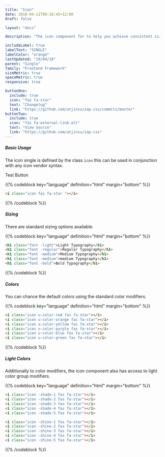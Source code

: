 ```yaml
---
title: "Icon"
date: 2018-04-11T09:16:45+12:00
draft: false

layout: "docs"

description: "The icon component for to help you achieve consistent sizing and layout options across all icon fonts."

includeLabel: true
labelText: "SINGLE"
labelColor: "orange"
lastUpdated: "10/04/18"
parent: "Single"
family: "Frontend Framework"
sizeMetric: true
spaceMetric: true
responsive: true

buttonOne:
  include: true
  icon: "fas fa-star"
  text: "Changelog"
  link: "https://github.com/atjinsu/zap-css/commits/master"
buttonTwo:
  include: true
  icon: "fas fa-external-link-alt"
  text: "View Source"
  link: "https://github.com/atjinsu/zap-css"
---
```


##### Basic Usage

The icon single is defined by the class `icon` this can be used in conjunction with any icon vendor syntax.

<a class="button fill:primary">
  <i class="fas fa-star icon"></i>Test Button
</a>

{{% codeblock key="language" definition="html" margin="bottom" %}}
```html
<i class="icon fas fa-star "></i>
```
{{% /codeblock %}}

##### Sizing

There are standard sizing options available.

<i class="icon icon-size:1 -block margin-bottom:2 fas fa-star"></i>
<i class="icon icon-size:2 -block margin-bottom:2 fas fa-star"></i>
<i class="icon icon-size:3 -block margin-bottom:2 fas fa-star"></i>
<i class="icon icon-size:4 -block margin-bottom:2 fas fa-star"></i>
<i class="icon icon-size:5 -block margin-bottom:2 fas fa-star"></i>

{{% codeblock key="language" definition="html" margin="bottom" %}}
```html
<h1 class="font -light">Light Typography</h1>
<h1 class="font -regular">Regular Typography</h1>
<h1 class="font -medium">Medium Typography</h1>
<h1 class="font -medium">medium Typography</h1>
<h1 class="font -bold">Bold Typography</h1>
```
{{% /codeblock %}}

##### Colors

You can chance the default colors using the standard color modifiers.

<i class="icon -red margin-bottom:2 fas fa-star"></i>
<i class="icon -orange margin-bottom:2 fas fa-star"></i>
<i class="icon -yellow margin-bottom:2 fas fa-star"></i>
<i class="icon -purple margin-bottom:2 fas fa-star"></i>
<i class="icon -blue margin-bottom:2 fas fa-star"></i>
<i class="icon -green margin-bottom:2 fas fa-star"></i>

{{% codeblock key="language" definition="html" margin="bottom" %}}
```html
<i class="icon u-color-red fas fa-star"></i>
<i class="icon u-color-orange fas fa-star"></i>
<i class="icon u-color-yellow fas fa-star"></i>
<i class="icon u-color-purple fas fa-star"></i>
<i class="icon u-color-blue fas fa-star"></i>
<i class="icon u-color-green fas fa-star"></i>
```
{{% /codeblock %}}

##### Light Colors

Additionally to color modifiers, the icon component also has access to light color group modifiers.

<i class="icon -shade-1 margin-bottom:2 fas fa-star"></i>
<i class="icon -shade-2 margin-bottom:2 fas fa-star"></i>
<i class="icon -shade-3 margin-bottom:2 fas fa-star"></i>
<i class="icon -shade-4 margin-bottom:2 fas fa-star"></i>
<i class="icon -shade-5 margin-bottom:2 fas fa-star"></i>
<div class="u-pad-1 u-fill-black margin-bottom:2">
<i class="icon -shine-1 fas fa-star"></i>
<i class="icon -shine-2 fas fa-star"></i>
<i class="icon -shine-3 fas fa-star"></i>
<i class="icon -shine-4 fas fa-star"></i>
<i class="icon -shine-5 fas fa-star"></i>
</div>

{{% codeblock key="language" definition="html" margin="bottom" %}}
```html
<i class="icon -shade-1 fas fa-star"></i>
<i class="icon -shade-2 fas fa-star"></i>
<i class="icon -shade-3 fas fa-star"></i>
<i class="icon -shade-4 fas fa-star"></i>
<i class="icon -shade-5 fas fa-star"></i>

<i class="icon -shine-1 fas fa-star"></i>
<i class="icon -shine-2 fas fa-star"></i>
<i class="icon -shine-3 fas fa-star"></i>
<i class="icon -shine-4 fas fa-star"></i>
<i class="icon -shine-5 fas fa-star"></i>
```
{{% /codeblock %}}

